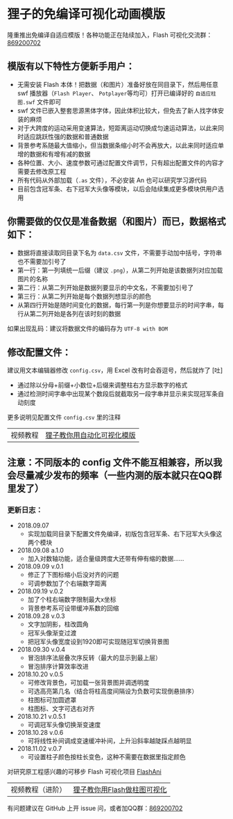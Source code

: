 # 狸子的免编译可视化动画模版

隆重推出免编译自适应模版！各种功能正在陆续加入，Flash 可视化交流群：[869200702](http://qm.qq.com/cgi-bin/qm/qr?k=hgiuHM_boX1FmYgsztfpt1Bmw8r7TOcE )


## 模版有以下特性方便新手用户：

- 无需安装 Flash 本体！把数据（和图片）准备好放在同目录下，然后用任意 swf 播放器（`Flash Player`、 `Potplayer`等均可）打开已编译好的 `自适应柱图.swf` 文件即可
- swf 文件已嵌入整套思源黑体字体，因此体积比较大，但免去了新人找字体安装的麻烦
- 对于大跨度的运动采用变速算法，短距离运动切换成匀速运动算法，以此来同时适应跳跃性强的数据和普通数据
- 背景参考系随最大值缩小，但当数据条缩小时不会再放大，以此来同时适应单增的数据和有增有减的数据
- 各种位置、大小、速度参数可通过配置文件调节，只有超出配置文件的内容才需要去修改原工程
- 所有代码从外部加载（`.as` 文件），不必安装 An 也可以研究学习源代码
- 目前包含冠军条、右下冠军大头像等模块，以后会陆续集成更多模块供用户选用


## 你需要做的仅仅是准备数据（和图片）而已，数据格式如下：

- 数据将直接读取同目录下名为 `data.csv` 文件，不需要手动加中括号，字符串也不需要加引号了
- 第一行：第一列填统一后缀（建议 `.png`），从第二列开始是该数据列对应加载图片的名称
- 第二行：从第二列开始是数据列要显示的中文名，不需要加引号了
- 第三行：从第二列开始是每个数据列想显示的颜色
- 从第四行开始是随时间变化的数据，每行第一列是你想要显示的时间字串，每行从第二列开始是各列在该时刻的数据

如果出现乱码：建议将数据文件的编码存为 `UTF-8 with BOM`



## 修改配置文件：

建议用文本编辑器修改 `config.csv`，用 Excel 改有时会吞逗号，然后就炸了 [吐]

- 通过除以分母+前缀+小数位+后缀来调整柱右方显示数字的格式
- 通过检测时间字串中出现某个数段后就截取另一段字串并显示来实现冠军条自动刻度

更多说明见配置文件 `config.csv` 里的注释


<table>
  <tr>
    <td>视频教程</td>
    <td><a href="https://www.bilibili.com/video/av31363620">狸子教你用自动化可视化模版</a></td>
  </tr>
</table>

## 注意：不同版本的 config 文件不能互相兼容，所以我会尽量减少发布的频率（一些内测的版本就只在QQ群里发了）

### 更新日志：

- 2018.09.07
  - 实现加载同目录下配置文件免编译，初版包含冠军条、右下冠军大头像这两个模块
- 2018.09.08 a.1.0
  - 加入对数轴功能，适合量级跨度大还带有伸有缩的数据……
- 2018.09.09 v.0.1
  - 修正了下图标缩小后没对齐的问题
  - 可调参数加了个右端数字距离
- 2018.09.19 v.0.2
  - 加了个柱右端数字限制最大x坐标
  - 背景参考系可设带缓冲系数的回缩
- 2018.09.28 v.0.3
  - 文字加阴影，柱改圆角
  - 冠军头像渐变过渡
  - 把冠军头像宽度设到1920即可实现随冠军切换背景图
- 2018.09.30 v.0.4
  - 冒泡排序法层叠次序反转（最大的显示到最上层）
  - 冒泡排序计算效率改进
- 2018.10.20 v.0.5
  - 可修改背景色，可加载一张背景图并调透明度
  - 可选高亮第几名（结合将柱高度间隔设为负数可实现倒悬排序）
  - 柱图标可加圆遮罩
  - 柱图标、文字可选右对齐
- 2018.10.21 v.0.5.1
  - 可调冠军头像切换渐变速度
- 2018.10.28 v.0.6
  - 可将线性补间调成变速缓冲补间，上升沿斜率越陡踩点越明显
- 2018.11.02 v.0.7
  - 可设置柱子颜色按柱长变色，这种不需要在数据里指定颜色



对研究原工程感兴趣的可移步 Flash 可视化项目 [FlashAni](https://github.com/LePtC/FlashAni)


<table>
  <tr>
    <td>视频教程（进阶）</td>
    <td><a href="https://www.bilibili.com/video/av29577482">狸子教你用Flash做柱图可视化</a></td>
  </tr>
</table>


有问题建议在 GitHub 上开 issue 问，或者加QQ群：[869200702](http://qm.qq.com/cgi-bin/qm/qr?k=hgiuHM_boX1FmYgsztfpt1Bmw8r7TOcE )


